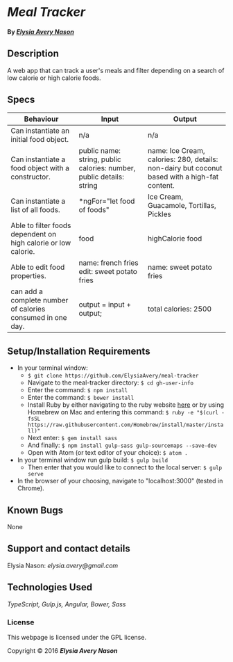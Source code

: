 # _Meal Tracker_


#### By _[**Elysia Avery Nason**](https://github.com/elysiaavery)_

## Description
A web app that can track a user's meals and filter depending on a search of low calorie or high calorie foods.
## Specs

| Behaviour                                                      | Input                                                                | Output                                                                                        |
|----------------------------------------------------------------|----------------------------------------------------------------------|-----------------------------------------------------------------------------------------------|
| Can instantiate an initial food object.                        | n/a                                                                  | n/a                                                                                           |
| Can instantiate a food object with a constructor.              | public name: string, public calories: number, public details: string | name: Ice Cream, calories: 280, details: non-dairy but coconut based with a high-fat content. |
| Can instantiate a list of all foods.                           | *ngFor="let food of foods"                                           | Ice Cream, Guacamole, Tortillas, Pickles                                                      |
| Able to filter foods dependent on high calorie or low calorie. | food | highCalorie  food | lowCalorie                                | high caloie: Ice Cream, Tortillas --  low calorie: Pickles, Guacamole                         |
| Able to edit food properties.                                  | name: french fries edit: sweet potato fries                          | name: sweet potato fries                                                                      |
| can add a complete number of calories consumed  in one day.    | output = input + output;                                             | total calories: 2500                                                                          |

## Setup/Installation Requirements

* In your terminal window:
  * `$ git clone https://github.com/ElysiaAvery/meal-tracker`
  * Navigate to the meal-tracker directory: `$ cd gh-user-info`
  * Enter the command: `$ npm install`
  * Enter the command: `$ bower install`
  * Install Ruby by either navigating to the ruby website [here](http://rubyinstaller.org/)     or by using Homebrew on Mac and entering this command: `$ ruby -e "$(curl -fsSL https://raw.githubusercontent.com/Homebrew/install/master/install)"`
  * Next enter: `$ gem install sass`
  * And finally: `$ npm install gulp-sass gulp-sourcemaps --save-dev`
  * Open with Atom (or text editor of your choice): `$ atom .`
* In your terminal window run gulp build: `$ gulp build`
  * Then enter that you would like to connect to the local server: `$ gulp serve`
* In the browser of your choosing, navigate to "localhost:3000" (tested in Chrome).

## Known Bugs

None

## Support and contact details

Elysia Nason: _elysia.avery@gmail.com_

## Technologies Used

_TypeScript,
Gulp.js,
Angular,
Bower,
Sass_

### License

This webpage is licensed under the GPL license.

Copyright &copy; 2016 **_Elysia Avery Nason_**
